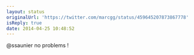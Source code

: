 ```yaml
---
layout: status
originalUrl: 'https://twitter.com/marcgg/status/459645207873867778'
isReply: true
date: 2014-04-25 10:48:52
---
```


@ssaunier no problems !
